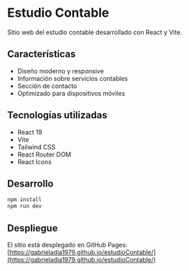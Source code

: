 # Estudio Contable

Sitio web del estudio contable desarrollado con React y Vite.

## Características

- Diseño moderno y responsive
- Información sobre servicios contables
- Sección de contacto
- Optimizado para dispositivos móviles

## Tecnologías utilizadas

- React 19
- Vite
- Tailwind CSS
- React Router DOM
- React Icons

## Desarrollo

```bash
npm install
npm run dev
```

## Despliegue

El sitio está desplegado en GitHub Pages: [https://gabrieladia1979.github.io/estudioContable/](https://gabrieladia1979.github.io/estudioContable/)

